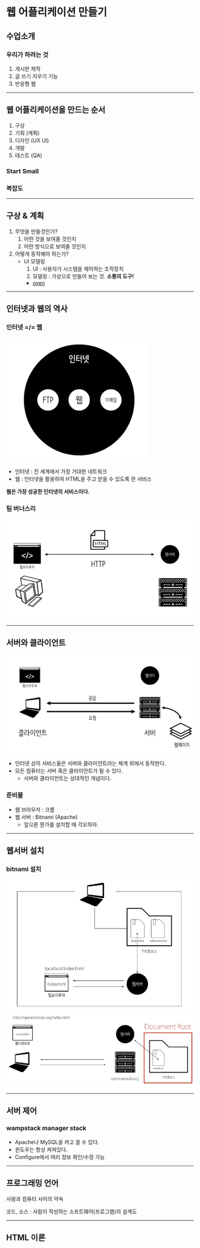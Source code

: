 # 웹 어플리케이션 만들기

## 수업소개
### 우리가 하려는 것
1. 게시판 제작
2. 글 쓰기 지우기 기능
3. 반응형 웹

-----------------

## 웹 어플리케이션을 만드는 순서
1. 구상
2. 기획 (계획)
3. 디자인 (UX UI)
4. 개발
5. 테스트 (QA)

### Start Small
### 복잡도

-----------------

## 구상 & 계획

1. 무엇을 만들것인가?
    1. 어떤 것을 보여줄 것인지
    2. 어떤 방식으로 보여줄 것인지
2. 어떻게 동작해야 하는가?
    - UI 모델링
        1. UI : 사용자가 시스템을 제어하는 조작장치
        2. 모델링 : 가상으로 만들어 보는 것. **소통의 도구!**
        - [oven](https://ovenapp.io/)

-------

## 인터넷과 웹의 역사

### 인터넷 =/= 웹
![웹과 이미지](./1img/1.png)

- 인터넷 : 전 세계에서 가장 거대한 네트워크
- 웹 : 인터넷을 활용하여 HTML을 주고 받을 수 있도록 한 서비스


**웹은 가장 성공한 인터넷의 서비스이다.**

### 팀 버너스리

![클라이언트와 서버](./1img/2.png)

----------------


## 서버와 클라이언트

![서버와 클라이언트](./1img/3.png)
- 인터넷 상의 서비스들은 서버와 클라이언트라는 체계 위에서 동작한다.
- 모든 컴퓨터는 서버 혹은 클라이언트가 될 수 있다.
    - 서버와 클라이언트는 상대적인 개념이다.

### 준비물
- 웹 브라우저 : 크롬
- 웹 서버 : Bitnami (Apache)
    - 앞으론 뭔가를 설치할 때 각오하자.

--------

## 웹서버 설치

### bitnami 설치
![bitnami](./1img/4.png)
![bitnami](./1img/5.png)

-----------

## 서버 제어

### wampstack manager stack
- Apache나 MySQL을 켜고 끌 수 있다.
- 윈도우는 항상 켜져있다.
- Configure에서 여러 정보 확인/수정 가능 


--------

## 프로그래밍 언어

사람과 컴퓨터 사이의 약속

코드, 소스 : 사람이 작성하는 소프트웨어(프로그램)의 설계도

---------

## HTML 이론


